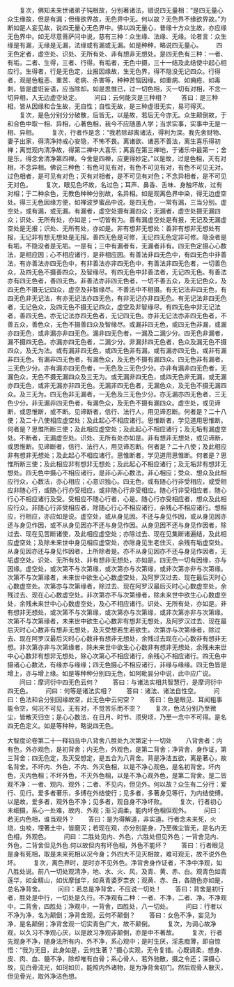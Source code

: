 <!-- { "loadSidebar": true } -->
　　复次，佛知未来世诸弟子钝根故，分别著诸法，错说四无量相：“是四无量心众生缘故，但是有漏；但缘欲界故，无色界中无。何以故？无色界不缘欲界故。”为断如是人妄见故，说四无量心无色界中。佛以四无量心，普缘十方众生故，亦应缘无色界中。如无尽意菩萨问中说，慈有三种：众生缘、法缘、无缘。论者言：众生缘是有漏，无缘是无漏，法缘或有漏或无漏。如是种种，略说四无量心。
　　四无色定者，虚空处、识处、无所有处、非有想非无想处。是四无色有三种：一者、有垢，二者、生得，三者、行得。有垢者，无色中摄，三十一结及此结使中起心相应行。生得者，行是无色定，业报因缘故，生无色界，得不隐没无记四众。行得者，观是色粗恶、重苦、老病、杀害等，种种苦恼因缘。如重病、如痈疮、如毒刺，皆是虚诳妄语，应当除却。如是思惟已，过一切色相，灭一切有对相，不念一切异相，入无边虚空处定。
　　问曰：云何能灭是三种相？
　　答曰：是三种相，皆从因缘和合生故，无自性；自性无故，是三种虚诳无实，易可得灭。
　　复次，是色分别分分破散，后皆无，以是故，若后无今亦无。众生颠倒故，于和合色中取一相、异相，心著色相，我今不应随愚人学；当求实事，实事中无是一相、异相。
　　复次，行者作是念：“我若除却离诸法，得利为深。我先舍财物、妻子出家，得清净持戒心安隐，不怖不畏。离诸欲、诸恶不善法，离生喜乐得初禅；离觉观内清净故，得第二禅中大喜乐；离喜在第三禅地，于诸乐中最第一；舍是乐，得念舍清净第四禅。今舍是四禅，应更得妙定。”以是故，过是色相，灭有对相，不念异相。佛说三种色：有色可见有对，有色不可见有对，有色不可见无对。过色相者，是可见有对色；灭有对相者，是不可见有对色；不念异相者，是不可见无对色。
　　复次，眼见色坏故，名过色；耳声、鼻香、舌味、身触坏故，过有对相；于二种余色，无教色种种分别故，名异相。如是观离色界中染，得无边虚空处。得三无色因缘方便，如禅波罗蜜品中说。是四无色，一常有漏，三当分别。虚空处，或有漏，或无漏。有漏者，虚空处摄有漏四众；无漏者，虚空处摄无漏四众；识处、无所有处，亦如是；一切皆有为。善有漏虚空处是有报，无记及无漏虚空处是无报；识处、无所有处，亦如是。非有想非无想处：善非有想非无想处有报，无记非有想无想处是无报。善四无色是可修，无记四无色定非可修。隐没者是有垢，不隐没者是无垢。一是有；三中有漏者有，无漏者非有。四无色定摄心心数法，是相应因；心不相应诸行，是非相应因。有善法非四无色中，有四无色中非善法，有亦善法亦四无色中，有非善法亦非四无色中，有善法非四无色者，一切善色众，及四无色不摄善四众，及智缘尽。有四无色中非善法者，无记四无色。有善法亦有四无色者，善四无色。非善法亦非四无色者，一切不善五众，及无记色众，及四无色不摄无记四众，虚空及非智缘尽。不善法中不相摄。有无记法非四无色，有四无色非无记法，有亦无记法亦四无色，有非无记亦非四无色。有无记法非四无色者，无记色众，及四无色不摄无记四众，虚空及非智缘尽。有四无色中非无记法者，善四无色。亦无记法亦四无色者，无记四无色。亦非无记法亦非四无色者，不善五众，善色众，无色不摄善四众及智缘尽。或漏非四无色，或四无色非漏，或漏亦四无色，或非漏亦非四无色。漏非四无色者，一漏及二漏少分。四无色非漏者，漏不摄四无色。亦漏亦四无色者，二漏少分。非漏非四无色者，色众及漏无色不摄四众，及无为法。或有漏非四无色，或四无色非有漏，或有漏亦四无色，或非有漏非四无色。有漏非四无色者，有漏色众，及无色不摄有漏四众。四无色非有漏者，三无色少分。亦有漏亦四无色者，一无色及三无色少分。亦非有漏非四无色者，无漏色众，无色不摄无漏四众及三无为。或无漏非四无色，或四无色非无漏，或无漏亦四无色，或非无漏亦非四无色。无漏非四无色者，无漏色众，及无色不摄无漏四众。及三无为。四无色非无漏者，一无色及三无色少分。亦无漏亦四无色者，三无色少分。非无漏非四无色者，有漏色众，及无色不摄有漏四众。虚空处，或见谛断，或思惟断，或不断。见谛断者，信行、法行人，用见谛忍断。何者是？二十八使；及二十八使相应虚空处；及此起心不相应诸行。思惟断者，学见道用思惟断。何者是？思惟所断三使；及此相应虚空处；及此起心不相应诸行；及无垢有漏虚空处。不断者，无漏虚空处。识处、无所有处亦如是。非有想非无想处，或见谛断，或思惟断。见谛断者，信行、法行人，用见谛忍断。何者是？二十八使；及此相应非有想非无想处；及此起心不相应诸行。思惟断者，学见道用思惟断。何者是？思惟所断三使；及此相应非有想非无想处；及此起心不相应诸行；及无垢非有想非无想处。四无色中摄心不相应诸行，是非心非心数法，非心相应；受众、想众及此相应行众，心数法，亦心相应；心意识独心。四无色，或有随心行非受相应，或受相应非随心行，或随心行亦受相应，或非随心行非受相应。随心行非受相应者，随心行心不相应诸行及受。受相应不随心行者，心是。随心行亦受相应者，想众及此相应行众。非随心行非受相应者，除随心行心不相应诸行，余残心不相应诸行。想相应，行相应，亦应如是说。虚空处，或从身见因。不还与身见作因，或从身见因亦还与身见作因，或不从身见因亦不还与身见作因。从身见因不还与身见作因者，除过去、现在见苦断诸使，及此相应虚空处；亦除过去、现在见集断诸遍结，及此相应虚空处；及除未来世中身见相应虚空处，亦除身见生老住灭，余残有垢虚空处。从身见因亦还与身见作因者，上所除者是。亦不从身见因亦不还与身见作因者，无垢虚空处。识处、无所有处、非有想非无想处，亦如是。四无色一切有因缘，亦与因缘。虚空处，或次第不与次第缘，或次第亦与次第缘，或非次第亦非与次第缘。次第不与次第缘者，未来世中欲生心心数虚空处，及阿罗汉过去、现在最后灭时心心数虚空处。次第亦与次第缘者，除过去、现在阿罗汉最后灭时心心数虚空处，余残过去、现在心心数虚空处。非次第亦不与次第缘者，除未来世中欲生心心数虚空处，余残未来世中心心数虚空处，及心不相应诸行。识处、无所有处，亦如是。非有想非无想处，或次第不与次第缘，或次第亦与次第缘，或非次第亦非与次第缘。次第不与次第缘者，未来世中欲生心心数非有想非无想处，及阿罗汉过去、现在最后灭时心心数非有想非无想处，及灭受想若生若欲生。次第亦与次第缘者，除过去、现在阿罗汉最后灭时心心数非有想非无想处，余残过去现在心心数非有想非无想。非次第亦非与次第缘者，除未来世中欲生心心数非有想非无想处，余残未来世中心心数非有想非无想处，除心次第心不相应诸行，余残心不相应诸行。四无色中摄诸心心数法，有缘亦与缘缘；四无色摄心不相应诸行，非缘与缘缘。四无色皆是增上，亦与增上缘。如是等种种分别四无色，如阿毗昙分中说，此中应广说。
　　问曰：摩诃衍中四无色云何？
　　答曰：与诸法实相共智慧行，是摩诃衍中四无色。
　　问曰：何等是诸法实相？
　　答曰：诸法、诸法自性空。
　　问曰：色法和合分别因缘故空，此无色中云何空？
　　答曰：色是眼见、耳闻粗事能令空，何况不可见，无有对，不觉苦乐而不空？
　　复次，色法分别乃至微尘，皆散灭归空；是心心数法，在日月、时节、须臾顷，乃至一念中不可得。是名四无色定义。如是等种种，略说四无色。





大智度论卷第二十一释初品中八背舍八胜处九次第定十一切处
　　八背舍者：内有色，外亦观色，是初背舍；内无色，外观色，是第二背舍；净背舍，身作证，第三背舍；四无色定，及灭受想定，是五合为八背舍。背是净洁五欲，离是著心，故名背舍。不坏内、外色，不内、外灭色相，以是不净心观色，是名初背舍。坏内色，灭内色相；不坏外色，不灭外色相，以是不净心观外色，是第二背舍。是二皆观不净：一者、观内、观外；二者、不见内，但见外。何以故？众生有二分行：爱行、见行。爱多者著乐，多缚在外结使行；见多者，多著身见等行，为内结使缚。以是故，爱多者，观外色不净；见多者，观自身不净坏败。
　　复次，行者初心未细摄，系心一处难，故内、外观；渐习调柔，能内坏色相但观外。
　　问曰：若无内色相，谁当观外？
　　答曰：是为得解道，非实道。行者念未来死，火烧，虫啖，埋著土中，皆磨灭；若现在观，亦分别是身，乃至微尘皆无，是名内无色相，外观色。
　　问曰：二胜处见内、外色，六胜处但见外色；一背舍见内、外色，二背舍但见外色.何以故但内有坏色相，外色不能坏？
　　答曰：行者眼见是身有死相，取是未来死相以况今身；外四大不见灭相故，难可观无，故不说外色坏。
　　复次，离色界时，是时亦不见外色。净背舍身作证者，不净中净观，如八胜处说。前八一切处观清净，地、水、火、风，及青、黄、赤、白。观青色如青莲华，如金精山，如优摩伽华，如真青婆罗柰衣；观黄、赤、白，各随色亦如是，总名净背舍。
　　问曰：若总是净背舍，不应说一切处！
　　答曰：背舍是初行者，胜处是中行，一切处是久行。不净观有二种：一者、不净，二者、净。不净观中，二背舍，四胜处；净观中，一背舍，四胜处，八一切处。
　　问曰：行者以不净为净，名为颠倒；净背舍观，云何不颠倒？
　　答曰：女色不净，妄见为净，是名颠倒；净背舍观一切实青色广大，故不颠倒。
　　复次，为调心故净观，以久习不净观心厌，以是故习净观非颠倒，亦是中不著故。
　　复次，行者先观身不净，随身法所有内、外不净，系心观中；是时生厌，淫恚痴薄，即自惊悟：“我为无目，此身如是，云何生著？”摄心实观，无令复错。心既调柔，想身、皮、肉、血、髓不净，除却唯有白骨；系心骨人，若外驰散，摄之令还；深摄心故，见白骨流光，如珂如贝，能照内外诸物，是为净背舍初门。然后观骨人散灭，但见骨光，取外净洁色想。
